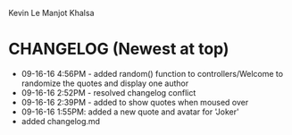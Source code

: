 Kevin Le
Manjot Khalsa

CHANGELOG (Newest at top)
================
- 09-16-16 4:56PM - added random() function to controllers/Welcome to randomize the quotes and display one author
- 09-16-16 2:52PM - resolved changelog conflict
- 09-16-16 2:39PM - added to show quotes when moused over
- 09-16-16 1:55PM: added a new quote and avatar for 'Joker'
- added changelog.md

